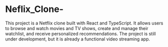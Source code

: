 # Neflix_Clone-
This project is a Netflix clone built with React and TypeScript. It allows users to browse and watch movies and TV shows, create and manage their watchlist, and receive personalized recommendations. The project is still under development, but it is already a functional video streaming app.
